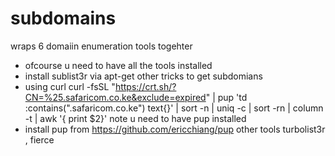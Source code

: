 # subdomains
wraps 6 domaiin enumeration tools togehter
- ofcourse u need to have all the tools installed 
- install sublist3r via apt-get 
other tricks to get subdomians
- using curl 
curl -fsSL "https://crt.sh/?CN=%25.safaricom.co.ke&exclude=expired" | pup 'td :contains(".safaricom.co.ke") text{}' | sort -n | uniq -c | sort -rn | column -t | awk '{ print $2}'
note u need to have pup installed
- install pup from https://github.com/ericchiang/pup
other tools turbolist3r , fierce 
